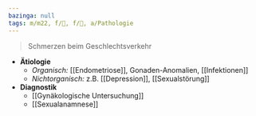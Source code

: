 ```yaml
---
bazinga: null
tags: m/m22, f/🦩, f/🍆, a/Pathologie
---
```

> Schmerzen beim Geschlechtsverkehr
- **Ätiologie**
	- *Organisch:* [[Endometriose]], Gonaden-Anomalien, [[Infektionen]]
	- *Nichtorganisch:* z.B. [[Depression]], [[Sexualstörung]]
- **Diagnostik**
	- [[Gynäkologische Untersuchung]]
	- [[Sexualanamnese]]